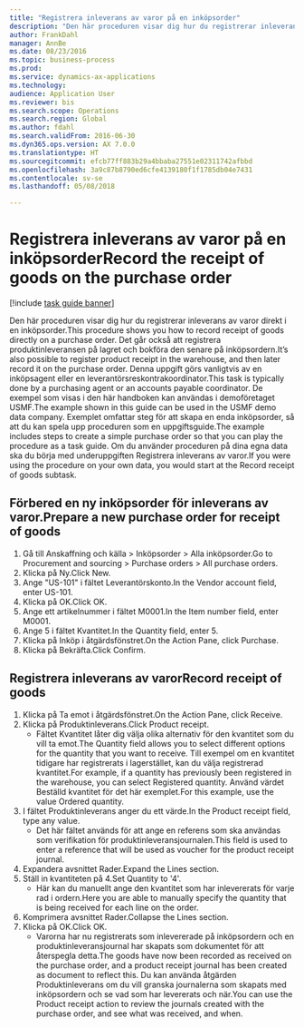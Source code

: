 ```yaml
--- 
title: "Registrera inleverans av varor på en inköpsorder"
description: "Den här proceduren visar dig hur du registrerar inleverans av varor direkt i en inköpsorder."
author: FrankDahl
manager: AnnBe
ms.date: 08/23/2016
ms.topic: business-process
ms.prod: 
ms.service: dynamics-ax-applications
ms.technology: 
audience: Application User
ms.reviewer: bis
ms.search.scope: Operations
ms.search.region: Global
ms.author: fdahl
ms.search.validFrom: 2016-06-30
ms.dyn365.ops.version: AX 7.0.0
ms.translationtype: HT
ms.sourcegitcommit: efcb77ff883b29a4bbaba27551e02311742afbbd
ms.openlocfilehash: 3a9c87b8790ed6cfe4139180f1f1785db04e7431
ms.contentlocale: sv-se
ms.lasthandoff: 05/08/2018

---
```

# <a name="record-the-receipt-of-goods-on-the-purchase-order"></a><span data-ttu-id="ec00a-103">Registrera inleverans av varor på en inköpsorder</span><span class="sxs-lookup"><span data-stu-id="ec00a-103">Record the receipt of goods on the purchase order</span></span>

[!include [task guide banner](../../includes/task-guide-banner.md)]

<span data-ttu-id="ec00a-104">Den här proceduren visar dig hur du registrerar inleverans av varor direkt i en inköpsorder.</span><span class="sxs-lookup"><span data-stu-id="ec00a-104">This procedure shows you how to record receipt of goods directly on a purchase order.</span></span> <span data-ttu-id="ec00a-105">Det går också att registrera produktinleveransen på lagret och bokföra den senare på inköpsordern.</span><span class="sxs-lookup"><span data-stu-id="ec00a-105">It’s also possible to register product receipt in the warehouse, and then later record it on the purchase order.</span></span> <span data-ttu-id="ec00a-106">Denna uppgift görs vanligtvis av en inköpsagent eller en leverantörsreskontrakoordinator.</span><span class="sxs-lookup"><span data-stu-id="ec00a-106">This task is typically done by a purchasing agent or an accounts payable coordinator.</span></span> <span data-ttu-id="ec00a-107">De exempel som visas i den här handboken kan användas i demoföretaget USMF.</span><span class="sxs-lookup"><span data-stu-id="ec00a-107">The example shown in this guide can be used in the USMF demo data company.</span></span> <span data-ttu-id="ec00a-108">Exemplet omfattar steg för att skapa en enda inköpsorder, så att du kan spela upp proceduren som en uppgiftsguide.</span><span class="sxs-lookup"><span data-stu-id="ec00a-108">The example includes steps to create a simple purchase order so that you can play the procedure as a task guide.</span></span> <span data-ttu-id="ec00a-109">Om du använder proceduren på dina egna data ska du börja med underuppgiften Registrera inleverans av varor.</span><span class="sxs-lookup"><span data-stu-id="ec00a-109">If you were using the procedure on your own data, you would start at the Record receipt of goods subtask.</span></span>


## <a name="prepare-a-new-purchase-order-for-receipt-of-goods"></a><span data-ttu-id="ec00a-110">Förbered en ny inköpsorder för inleverans av varor.</span><span class="sxs-lookup"><span data-stu-id="ec00a-110">Prepare a new purchase order for receipt of goods</span></span>
1. <span data-ttu-id="ec00a-111">Gå till Anskaffning och källa > Inköpsorder > Alla inköpsorder.</span><span class="sxs-lookup"><span data-stu-id="ec00a-111">Go to Procurement and sourcing > Purchase orders > All purchase orders.</span></span>
2. <span data-ttu-id="ec00a-112">Klicka på Ny.</span><span class="sxs-lookup"><span data-stu-id="ec00a-112">Click New.</span></span>
3. <span data-ttu-id="ec00a-113">Ange "US-101" i fältet Leverantörskonto.</span><span class="sxs-lookup"><span data-stu-id="ec00a-113">In the Vendor account field, enter US-101.</span></span>
4. <span data-ttu-id="ec00a-114">Klicka på OK.</span><span class="sxs-lookup"><span data-stu-id="ec00a-114">Click OK.</span></span>
5. <span data-ttu-id="ec00a-115">Ange ett artikelnummer i fältet M0001.</span><span class="sxs-lookup"><span data-stu-id="ec00a-115">In the Item number field, enter M0001.</span></span>
6. <span data-ttu-id="ec00a-116">Ange 5 i fältet Kvantitet.</span><span class="sxs-lookup"><span data-stu-id="ec00a-116">In the Quantity field, enter 5.</span></span>
7. <span data-ttu-id="ec00a-117">Klicka på Inköp i åtgärdsfönstret.</span><span class="sxs-lookup"><span data-stu-id="ec00a-117">On the Action Pane, click Purchase.</span></span>
8. <span data-ttu-id="ec00a-118">Klicka på Bekräfta.</span><span class="sxs-lookup"><span data-stu-id="ec00a-118">Click Confirm.</span></span>

## <a name="record-receipt-of-goods"></a><span data-ttu-id="ec00a-119">Registrera inleverans av varor</span><span class="sxs-lookup"><span data-stu-id="ec00a-119">Record receipt of goods</span></span>
1. <span data-ttu-id="ec00a-120">Klicka på Ta emot i åtgärdsfönstret.</span><span class="sxs-lookup"><span data-stu-id="ec00a-120">On the Action Pane, click Receive.</span></span>
2. <span data-ttu-id="ec00a-121">Klicka på Produktinleverans.</span><span class="sxs-lookup"><span data-stu-id="ec00a-121">Click Product receipt.</span></span>
    * <span data-ttu-id="ec00a-122">Fältet Kvantitet låter dig välja olika alternativ för den kvantitet som du vill ta emot.</span><span class="sxs-lookup"><span data-stu-id="ec00a-122">The Quantity field allows you to select different options for the quantity that you want to receive.</span></span> <span data-ttu-id="ec00a-123">Till exempel om en kvantitet tidigare har registrerats i lagerstället, kan du välja registrerad kvantitet.</span><span class="sxs-lookup"><span data-stu-id="ec00a-123">For example, if a quantity has previously been registered in the warehouse, you can select Registered quantity.</span></span>  <span data-ttu-id="ec00a-124">Använd värdet Beställd kvantitet för det här exemplet.</span><span class="sxs-lookup"><span data-stu-id="ec00a-124">For this example, use the value Ordered quantity.</span></span>   
3. <span data-ttu-id="ec00a-125">I fältet Produktinleverans anger du ett värde.</span><span class="sxs-lookup"><span data-stu-id="ec00a-125">In the Product receipt field, type any value.</span></span>
    * <span data-ttu-id="ec00a-126">Det här fältet används för att ange en referens som ska användas som verifikation för produktinleveransjournalen.</span><span class="sxs-lookup"><span data-stu-id="ec00a-126">This field is used to enter a reference that will be used as voucher for the product receipt journal.</span></span>  
4. <span data-ttu-id="ec00a-127">Expandera avsnittet Rader.</span><span class="sxs-lookup"><span data-stu-id="ec00a-127">Expand the Lines section.</span></span>
5. <span data-ttu-id="ec00a-128">Ställ in kvantiteten på 4.</span><span class="sxs-lookup"><span data-stu-id="ec00a-128">Set Quantity to '4'.</span></span>
    * <span data-ttu-id="ec00a-129">Här kan du manuellt ange den kvantitet som har inlevererats för varje rad i ordern.</span><span class="sxs-lookup"><span data-stu-id="ec00a-129">Here you are able to manually specify the quantity that is being received for each line on the order.</span></span>  
6. <span data-ttu-id="ec00a-130">Komprimera avsnittet Rader.</span><span class="sxs-lookup"><span data-stu-id="ec00a-130">Collapse the Lines section.</span></span>
7. <span data-ttu-id="ec00a-131">Klicka på OK.</span><span class="sxs-lookup"><span data-stu-id="ec00a-131">Click OK.</span></span>
    * <span data-ttu-id="ec00a-132">Varorna har nu registrerats som inlevererade på inköpsordern och en produktinleveransjournal har skapats som dokumentet för att återspegla detta.</span><span class="sxs-lookup"><span data-stu-id="ec00a-132">The goods have now been recorded as received on the purchase order, and a product receipt journal has been created as document to reflect this.</span></span> <span data-ttu-id="ec00a-133">Du kan använda åtgärden Produktinleverans om du vill granska journalerna som skapats med inköpsordern och se vad som har levererats och när.</span><span class="sxs-lookup"><span data-stu-id="ec00a-133">You can use the Product receipt action to review the journals created with the purchase order, and see what was received, and when.</span></span>  


